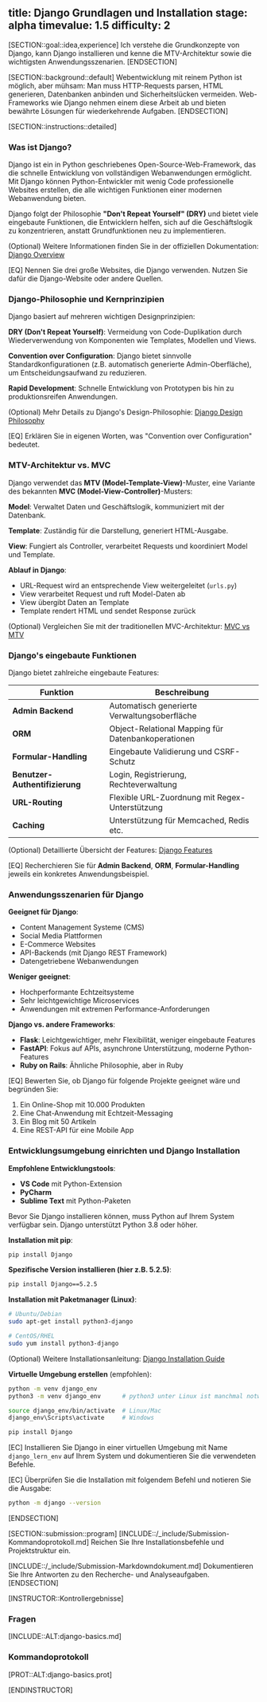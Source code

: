 title: Django Grundlagen und Installation
stage: alpha
timevalue: 1.5
difficulty: 2
---

[SECTION::goal::idea,experience]
Ich verstehe die Grundkonzepte von Django, kann Django installieren und kenne die 
MTV-Architektur sowie die wichtigsten Anwendungsszenarien.
[ENDSECTION]

[SECTION::background::default]
Webentwicklung mit reinem Python ist möglich, aber mühsam: Man muss HTTP-Requests parsen, 
HTML generieren, Datenbanken anbinden und Sicherheitslücken vermeiden. 
Web-Frameworks wie Django nehmen einem diese Arbeit ab und bieten bewährte Lösungen 
für wiederkehrende Aufgaben.
[ENDSECTION]

[SECTION::instructions::detailed]

### Was ist Django?

Django ist ein in Python geschriebenes Open-Source-Web-Framework, das die schnelle 
Entwicklung von vollständigen Webanwendungen ermöglicht. 
Mit Django können Python-Entwickler mit wenig Code professionelle Websites erstellen, 
die alle wichtigen Funktionen einer modernen Webanwendung bieten.

Django folgt der Philosophie **"Don't Repeat Yourself" (DRY)** und bietet viele 
eingebaute Funktionen, die Entwicklern helfen, sich auf die Geschäftslogik zu konzentrieren, 
anstatt Grundfunktionen neu zu implementieren.

(Optional) Weitere Informationen finden Sie in der offiziellen Dokumentation: 
[Django Overview](https://docs.djangoproject.com/en/stable/intro/overview/)

[EQ] Nennen Sie drei große Websites, die Django verwenden. 
Nutzen Sie dafür die Django-Website oder andere Quellen.
<!-- time estimate: 10 min -->

### Django-Philosophie und Kernprinzipien

Django basiert auf mehreren wichtigen Designprinzipien:

**DRY (Don't Repeat Yourself)**: Vermeidung von Code-Duplikation durch Wiederverwendung 
von Komponenten wie Templates, Modellen und Views.

**Convention over Configuration**: Django bietet sinnvolle Standardkonfigurationen 
(z.B. automatisch generierte Admin-Oberfläche), um Entscheidungsaufwand zu reduzieren.

**Rapid Development**: Schnelle Entwicklung von Prototypen bis hin zu produktionsreifen 
Anwendungen.

(Optional) Mehr Details zu Django's Design-Philosophie: 
[Django Design Philosophy](https://docs.djangoproject.com/en/stable/misc/design-philosophies/)

[EQ] Erklären Sie in eigenen Worten, was "Convention over Configuration" bedeutet.
<!-- time estimate: 10 min -->

### MTV-Architektur vs. MVC

Django verwendet das **MTV (Model-Template-View)**-Muster, eine Variante des bekannten 
**MVC (Model-View-Controller)**-Musters:

**Model**: Verwaltet Daten und Geschäftslogik, kommuniziert mit der Datenbank.

**Template**: Zuständig für die Darstellung, generiert HTML-Ausgabe.

**View**: Fungiert als Controller, verarbeitet Requests und koordiniert Model und Template.

**Ablauf in Django**:

- URL-Request wird an entsprechende View weitergeleitet (`urls.py`)
- View verarbeitet Request und ruft Model-Daten ab
- View übergibt Daten an Template
- Template rendert HTML und sendet Response zurück

(Optional) Vergleichen Sie mit der traditionellen MVC-Architektur: 
[MVC vs MTV](https://www.geeksforgeeks.org/difference-between-mvc-and-mvt-design-patterns/)


### Django's eingebaute Funktionen

Django bietet zahlreiche eingebaute Features:

| Funktion | Beschreibung |
|----------|--------------|
| **Admin Backend** | Automatisch generierte Verwaltungsoberfläche |
| **ORM** | Object-Relational Mapping für Datenbankoperationen |
| **Formular-Handling** | Eingebaute Validierung und CSRF-Schutz |
| **Benutzer-Authentifizierung** | Login, Registrierung, Rechteverwaltung |
| **URL-Routing** | Flexible URL-Zuordnung mit Regex-Unterstützung |
| **Caching** | Unterstützung für Memcached, Redis etc. |

(Optional) Detaillierte Übersicht der Features: 
[Django Features](https://www.djangoproject.com/start/overview/)

[EQ] Recherchieren Sie für **Admin Backend**, **ORM**, **Formular-Handling** jeweils 
ein konkretes Anwendungsbeispiel.
<!-- time estimate: 20 min -->

### Anwendungsszenarien für Django

**Geeignet für Django**:

- Content Management Systeme (CMS)
- Social Media Plattformen
- E-Commerce Websites
- API-Backends (mit Django REST Framework)
- Datengetriebene Webanwendungen

**Weniger geeignet**:

- Hochperformante Echtzeitsysteme
- Sehr leichtgewichtige Microservices
- Anwendungen mit extremen Performance-Anforderungen

**Django vs. andere Frameworks**:

- **Flask**: Leichtgewichtiger, mehr Flexibilität, weniger eingebaute Features
- **FastAPI**: Fokus auf APIs, asynchrone Unterstützung, moderne Python-Features
- **Ruby on Rails**: Ähnliche Philosophie, aber in Ruby

[EQ] Bewerten Sie, ob Django für folgende Projekte geeignet wäre und begründen Sie:

1. Ein Online-Shop mit 10.000 Produkten
2. Eine Chat-Anwendung mit Echtzeit-Messaging
3. Ein Blog mit 50 Artikeln
4. Eine REST-API für eine Mobile App
<!-- time estimate: 20 min -->


### Entwicklungsumgebung einrichten und  Django Installation

**Empfohlene Entwicklungstools**:

- **VS Code** mit Python-Extension
- **PyCharm**
- **Sublime Text** mit Python-Paketen

Bevor Sie Django installieren können, muss Python auf Ihrem System verfügbar sein. 
Django unterstützt Python 3.8 oder höher.

**Installation mit pip**:
```bash
pip install Django
```

**Spezifische Version installieren (hier z.B. 5.2.5)**:
```bash
pip install Django==5.2.5
```

**Installation mit Paketmanager (Linux)**:
```bash
# Ubuntu/Debian
sudo apt-get install python3-django

# CentOS/RHEL
sudo yum install python3-django
```

(Optional) Weitere Installationsanleitung: 
[Django Installation Guide](https://www.w3schools.com/django/django_install_django.php)

**Virtuelle Umgebung erstellen** (empfohlen):
```bash
python -m venv django_env
python3 -m venv django_env      # python3 unter Linux ist manchmal notwendig

source django_env/bin/activate  # Linux/Mac
django_env\Scripts\activate     # Windows

pip install Django
```


[EC] Installieren Sie Django in einer virtuellen Umgebung mit Name `django_lern_env` auf 
Ihrem System und dokumentieren Sie die verwendeten Befehle.

[EC] Überprüfen Sie die Installation mit folgendem Befehl und notieren Sie die Ausgabe:
```bash
python -m django --version
```

<!-- time estimate: 30 min -->

[ENDSECTION]

[SECTION::submission::program]
[INCLUDE::/_include/Submission-Kommandoprotokoll.md]
Reichen Sie Ihre Installationsbefehle und Projektstruktur ein.

[INCLUDE::/_include/Submission-Markdowndokument.md]
Dokumentieren Sie Ihre Antworten zu den Recherche- und Analyseaufgaben.
[ENDSECTION]

[INSTRUCTOR::Kontrollergebnisse]

### Fragen
[INCLUDE::ALT:django-basics.md]

### Kommandoprotokoll
[PROT::ALT:django-basics.prot]

[ENDINSTRUCTOR]